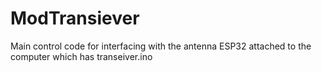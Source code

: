 # ModTransiever
Main control code for interfacing with the antenna ESP32 attached to the computer which has transeiver.ino 